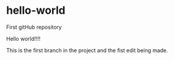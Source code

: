 # hello-world
First gitHub repository

Hello world!!!!

This is the first branch in the project and the fist edit being made.

